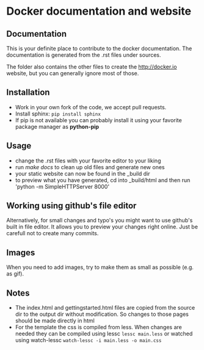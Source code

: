 Docker documentation and website
================================

Documentation
-------------
This is your definite place to contribute to the docker documentation. The documentation is generated from the
.rst files under sources.

The folder also contains the other files to create the http://docker.io website, but you can generally ignore
most of those.


Installation
------------

* Work in your own fork of the code, we accept pull requests.
* Install sphinx: ``pip install sphinx``
* If pip is not available you can probably install it using your favorite package manager as **python-pip**

Usage
-----
* change the .rst files with your favorite editor to your liking
* run *make docs* to clean up old files and generate new ones
* your static website can now be found in the _build dir
* to preview what you have generated, cd into _build/html and then run 'python -m SimpleHTTPServer 8000'

Working using github's file editor
----------------------------------
Alternatively, for small changes and typo's you might want to use github's built in file editor. It allows
you to preview your changes right online. Just be carefull not to create many commits.

Images
------
When you need to add images, try to make them as small as possible (e.g. as gif).


Notes
-----
* The index.html and gettingstarted.html files are copied from the source dir to the output dir without modification.
So changes to those pages should be made directly in html
* For the template the css is compiled from less. When changes are needed they can be compiled using
lessc ``lessc main.less`` or watched using watch-lessc ``watch-lessc -i main.less -o main.css``